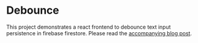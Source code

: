 # Debounce

This project demonstrates a react frontend to debounce text input persistence in firebase firestore. Please read the [accompanying blog post](https://www.lotharschulz.info/2021/10/14/how-to-create-a-react-frontend-to-debounce-text-input-persistence-in-firebase-firestore/).
